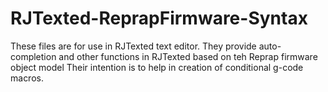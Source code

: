 # RJTexted-ReprapFirmware-Syntax

These files are for use in RJTexted text editor.
They provide auto-completion and other functions in RJTexted based on teh Reprap firmware object model
Their intention is to help in creation of conditional g-code macros.
